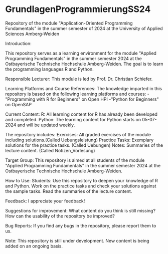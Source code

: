 # GrundlagenProgrammierungSS24
Repository of the module "Application-Oriented Programming Fundamentals" in the summer semester of 2024 at the University of Applied Sciences Amberg-Weiden

Introduction:

This repository serves as a learning environment for the module "Applied Programming Fundamentals" in the summer semester 2024 at the Ostbayerische Technische Hochschule Amberg-Weiden. The goal is to learn the programming languages R and Python.

Responsible Lecturer:
This module is led by Prof. Dr. Christian Schiefer.

Learning Platforms and Course References:
The knowledge imparted in this repository is based on the following learning platforms and courses:
  -"Programming with R for Beginners" on Open HPI
  -"Python for Beginners" on OpenSAP

Current Content:
R: All learning content for R has already been developed and completed.
Python: The learning content for Python starts on 05-07-2024 and will be updated weekly.

The repository includes:
Exercises: All graded exercises of the module including solutions.(Called Uebungsleistung)
Practice Tasks: Exemplary solutions for the practice tasks. (Called Uebungen)
Notes: Summaries of the lecture content. (Called Notizen_Vorlesung)

Target Group:
This repository is aimed at all students of the module "Applied Programming Fundamentals" in the summer semester 2024 at the Ostbayerische Technische Hochschule Amberg-Weiden.

How to Use:
Students:
Use this repository to deepen your knowledge of R and Python.
Work on the practice tasks and check your solutions against the sample tasks.
Read the summaries of the lecture content.

Feedback:
I appreciate your feedback!

Suggestions for improvement:
What content do you think is still missing?
How can the usability of the repository be improved?

Bug Reports:
If you find any bugs in the repository, please report them to us.

Note:
This repository is still under development. New content is being added on an ongoing basis.


